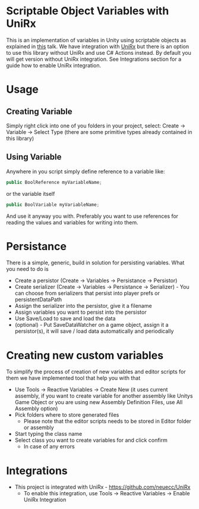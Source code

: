 # Scriptable Object Variables with UniRx
This is an implementation of variables in Unity using scriptable objects as explained in [this](https://www.youtube.com/watch?v=raQ3iHhE_Kk&t=3289s) talk. We have integration with [UniRx](https://github.com/neuecc/UniRx) but there is an option to use this library without UniRx and use C# Actions instead. By default you will get version without UniRx integration. See Integrations section for a guide how to enable UniRx integration.

# Usage
## Creating Variable
Simply right click into one of you folders in your project, select: Create -> Variable -> Select Type (there are some primitive types already contained in this library)
## Using Variable
Anywhere in you script simply define reference to a variable like:
```C#
public BoolReference myVariableName;
```
or the variable itself
```C#
public BoolVariable myVariableName;
```
And use it anyway you with. Preferably you want to use references for reading the values and variables for writing into them.

# Persistance
There is a simple, generic, build in solution for persisting variables. What you need to do is
   - Create a persistor (Create -> Variables -> Persistance -> Persistor)
   - Create serializer (Create -> Variables -> Persistance -> Serializer) - You can choose from serializers that persist into player prefs or persistentDataPath
   - Assign the serializer into the persistor, give it a filename
   - Assign variables you want to persist into the persistor
   - Use Save/Load to save and load the data
   - (optional) - Put SaveDataWatcher on a game object, assign it a persistor(s), it will save / load data automatically and periodically

# Creating new custom variables
To simplify the process of creation of new variables and editor scripts for them we have implemented tool that help you with that
   - Use Tools -> Reactive Variables -> Create New (it uses current assembly, if you want to create variable for another assembly like Unitys Game Object or you are using new Assembly Definition Files, use All Assembly option)
   - Pick folders where to store generated files
        - Please note that the editor scripts needs to be stored in Editor folder or assembly
   - Start typing the class name
   - Select class you want to create variables for and click confirm
        - In case of any errors
        
# Integrations
  - This project is integrated with UniRx - https://github.com/neuecc/UniRx
     - To enable this integration, use Tools -> Reactive Variables -> Enable UniRx Integration

